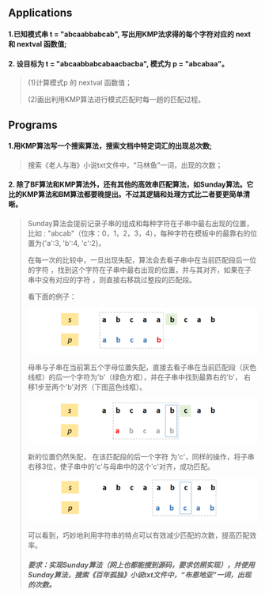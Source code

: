 ## Applications
#### 1.已知模式串 t = "abcaabbabcab", 写出用KMP法求得的每个字符对应的 next 和 nextval 函数值;

#### 2. 设目标为 t = "abcaabbabcabaacbacba", 模式为 p = "abcabaa"。 

>(1)计算模式p 的 nextval 函数值； 
>
>(2)画出利用KMP算法进行模式匹配时每一趟的匹配过程。

## Programs
#### 1.用KMP算法写一个搜索算法，搜索文档中特定词汇的出现总次数;

> 搜索《老人与海》小说txt文件中，“马林鱼”一词，出现的次数；

#### 2. 除了BF算法和KMP算法外，还有其他的高效串匹配算法，如Sunday算法。它比的KMP算法和BM算法都要晚提出。不过其逻辑和处理方式比二者要更简单清晰。
> Sunday算法会提前记录子串的组成和每种字符在子串中最右出现的位置，比如  : "abcab"（位序：0，1，2，3，4），每种字符在模板中的最靠右的位置为{'a':3, 'b':4, 'c':2}。
>
> 在每一次的比较中，一旦出现失配，算法会去看子串中在当前匹配段后一位的字符 ，找到这个字符在子串中最右出现的位置，并与其对齐，如果在子串中没有对应的字符 ，则直接右移跳过整段的匹配段。
>
> 看下面的例子：
> 
> ![image](https://github.com/abydym/Diamond/blob/main/Data%20Structure/String%2C%20Array%20%26%20Generalized%20tables/Sunday/Pictures/Q1.png)
> 
> 母串与子串在当前第五个字母位置失配，直接去看子串在当前匹配段（灰色线框）的后一个字符为'b'（绿色方框），并在子串中找到最靠右的'b'， 右移1步至两个'b'对齐（下图蓝色线框）。
> 
> ![image](https://github.com/abydym/Diamond/blob/main/Data%20Structure/String%2C%20Array%20%26%20Generalized%20tables/Sunday/Pictures/Q2.png)
> 
> 新的位置仍然失配， 在该匹配段的后一个字符  为'c'，同样的操作，将子串右移3位，使子串中的'c'与母串中的这个'c'对齐，成功匹配。
> 
> ![image](https://github.com/abydym/Diamond/blob/main/Data%20Structure/String%2C%20Array%20%26%20Generalized%20tables/Sunday/Pictures/Q3.png)
> 
> 可以看到，巧妙地利用字符串的特点可以有效减少匹配的次数，提高匹配效率。
>
> ##### 要求：实现Sunday算法（网上也都能搜到源码，要求仿照实现），并使用Sunday算法，搜索《百年孤独》小说txt文件中，“布恩地亚”一词，出现的次数。
